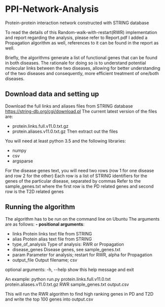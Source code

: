 # PPI-Network-Analysis
Protein-protein interaction network constructed with STRING database

To read the details of this Random-walk-with-restart(RWR) implementation and report regarding the analysis, please refer to Report.pdf
I added a Propagation algorithm as well, references to it can be found in the report as well.

Briefly, the algorithms generate a list of functional genes that can be found in both diseases.
The rationale for doing so is to understand potential molecular links between the two diseases, allowing for better understanding of the two diseases and consequently, more efficient treatment of one/both diseases.

## Download data and setting up
Download the full links and aliases files from STRING database https://string-db.org/cgi/download.pl
The current latest version of the files are:
- protein.links.full.v11.0.txt.gz 
- protein.aliases.v11.0.txt.gz
Then extract out the files

You will need at least python 3.5 and the following libraries:
- numpy
- csv
- argsparse

For the disease genes text, you will need two rows (row 1 for one disease and row 2 for the other)
Each row is a list of STRING identifiers for the genes of the particular disease, separated by commas
Refer to the sample_genes.txt where the first row is the PD related genes and second row is the T2D related genes

## Running the algorithm
The algorithm has to be run on the command line on Ubuntu
The arguments are as follows:
**- positional arguments**:
- links             Protein links text file from STRING
- alias             Protein alias text file from STRING
- type_of_analysis  Type of analysis: RWR or Propagation
- disease_genes     Disease genes, see sample_genes.txt
- param             Parameter for analysis; restart for RWR, alpha for
                    Propagation
- output_file       Output filename; csv

optional arguments:
  -h, --help        show this help message and exit
  
An example:
python run.py protein.links.full.v11.0.txt protein.aliases.v11.0.txt.gz RWR sample_genes.txt output.csv

This will run the RWR algorithm to find high ranking genes in PD and T2D and write the top 100 genes into output.csv
